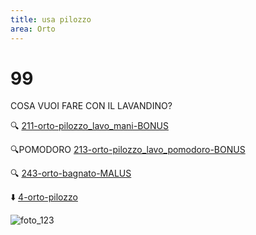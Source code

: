 ```yaml
---
title: usa pilozzo
area: Orto
---
```

# 99
COSA VUOI FARE CON IL LAVANDINO?

🔍 [211-orto-pilozzo_lavo_mani-BONUS](211-orto-pilozzo_lavo_mani-BONUS.md)

🔍POMODORO [213-orto-pilozzo_lavo_pomodoro-BONUS](213-orto-pilozzo_lavo_pomodoro-BONUS.md)

🔍 [243-orto-bagnato-MALUS](243-orto-bagnato-MALUS.md)

⬇️ [4-orto-pilozzo](4-orto-pilozzo.md)

![foto_123](_assets/preview_color/foto_123.jpg)